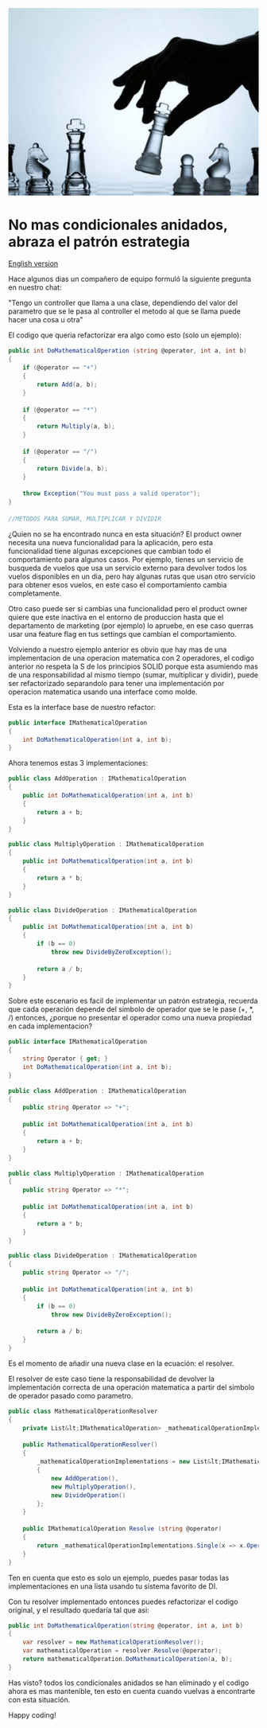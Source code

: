 ![Header](images/header.jpg)

# No mas condicionales anidados, abraza el patrón estrategia

[English version](https://www.carlosjdelgado.com/no-more-nested-conditionals-embrace-the-strategy-pattern/)

Hace algunos dias un compañero de equipo formuló la siguiente pregunta en nuestro chat:

"Tengo un controller que llama a una clase, dependiendo del valor del parametro que se le pasa al controller el metodo al que se llama puede hacer una cosa u otra"

El codigo que queria refactorizar era algo como esto (solo un ejemplo):

```csharp
public int DoMathematicalOperation (string @operator, int a, int b)
{
    if (@operator == "+")
    {
        return Add(a, b);
    }

    if (@operator == "*")
    {
        return Multiply(a, b);
    }

    if (@operator == "/")
    {
        return Divide(a, b);
    }

    throw Exception("You must pass a valid operator");
}

//METODOS PARA SUMAR, MULTIPLICAR Y DIVIDIR
```
¿Quien no se ha encontrado nunca en esta situación? El product owner necesita una nueva funcionalidad para la aplicación, pero esta funcionalidad tiene algunas excepciones que cambian todo el comportamiento para algunos casos. Por ejemplo, tienes un servicio de busqueda de vuelos que usa un servicio externo para devolver todos los vuelos disponibles en un dia, pero hay algunas rutas que usan otro servicio para obtener esos vuelos, en este caso el comportamiento cambia completamente.

Otro caso puede ser si cambias una funcionalidad pero el product owner quiere que este inactiva en el entorno de produccion hasta que el departamento de marketing (por ejemplo) lo apruebe, en ese caso querras usar una feature flag en tus settings que cambian el comportamiento.

Volviendo a nuestro ejemplo anterior es obvio que hay mas de una implementacion de una operacion matematica con 2 operadores, el codigo anterior no respeta la S de los principios SOLID porque esta asumiendo mas de una responsabilidad al mismo tiempo (sumar, multiplicar y dividir), puede ser refactorizado separandolo para tener una implementación por operacion matematica usando una interface como molde.

Esta es la interface base de nuestro refactor:

```csharp
public interface IMathematicalOperation 
{
    int DoMathematicalOperation(int a, int b);
}
```

Ahora tenemos estas 3 implementaciones:

```csharp
public class AddOperation : IMathematicalOperation
{
    public int DoMathematicalOperation(int a, int b)
    {
        return a + b;
    }
}
```

```csharp
public class MultiplyOperation : IMathematicalOperation
{
    public int DoMathematicalOperation(int a, int b)
    {
        return a * b;
    }
}
```

```csharp
public class DivideOperation : IMathematicalOperation
{
    public int DoMathematicalOperation(int a, int b)
    {
        if (b == 0)
            throw new DivideByZeroException();

        return a / b;
    }
}
```
Sobre este escenario es facil de implementar un patrón estrategia, recuerda que cada operación depende del simbolo de operador que se le pase (+, *, /) entonces, ¿porque no presentar el operador como una nueva propiedad en cada implementacion?

```csharp
public interface IMathematicalOperation 
{
    string Operator { get; }
    int DoMathematicalOperation(int a, int b);
}
```

```csharp
public class AddOperation : IMathematicalOperation
{
    public string Operator => "+";

    public int DoMathematicalOperation(int a, int b)
    {
        return a + b;
    }
}
```

```csharp
public class MultiplyOperation : IMathematicalOperation
{
    public string Operator => "*";

    public int DoMathematicalOperation(int a, int b)
    {
        return a * b;
    }
}
```

```csharp
public class DivideOperation : IMathematicalOperation
{
    public string Operator => "/";

    public int DoMathematicalOperation(int a, int b)
    {
        if (b == 0)
            throw new DivideByZeroException();

        return a / b;
    }
}
```

Es el momento de añadir una nueva clase en la ecuación: el resolver.

El resolver de este caso tiene la responsabilidad de devolver la implementación correcta de una operación matematica a partir del simbolo de operador pasado como parametro.

```csharp
public class MathematicalOperationResolver
{
    private List&lt;IMathematicalOperation> _mathematicalOperationImplementations;

    public MathematicalOperationResolver()
    {
        _mathematicalOperationImplementations = new List&lt;IMathematicalOperation>
        {
            new AddOperation(),
            new MultiplyOperation(),
            new DivideOperation()
        };
    }

    public IMathematicalOperation Resolve (string @operator)
    {
        return _mathematicalOperationImplementations.Single(x => x.Operator == @operator);
    }
}
```

Ten en cuenta que esto es solo un ejemplo, puedes pasar todas las implementaciones en una lista usando tu sistema favorito de DI.

Con tu resolver implementado entonces puedes refactorizar el codigo original, y el resultado quedaría tal que asi:

```csharp
public int DoMathematicalOperation(string @operator, int a, int b)
{
    var resolver = new MathematicalOperationResolver();
    var mathematicalOperation = resolver.Resolve(@operator);
    return mathematicalOperation.DoMathematicalOperation(a, b);
}
```

Has visto? todos los condicionales anidados se han eliminado y el codigo ahora es mas mantenible, ten esto en cuenta cuando vuelvas a encontrarte con esta situación.

Happy coding!
